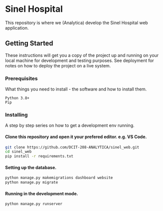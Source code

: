 # Sinel Hospital
This repository is where we (Analytica) develop the Sinel Hospital web application.

## Getting Started

These instructions will get you a copy of the project up and running on your local machine for development and testing purposes. See deployment for notes on how to deploy the project on a live system.

### Prerequisites

What things you need to install - the software and how to install them.

```
Python 3.8+
Pip
```

### Installing

A step by step series on how to get a development env running.

#### Clone this repository and open it your prefered editor. e.g. VS Code.
```bash
git clone https://github.com/DCIT-208-ANALYTICA/sinel_web.git
cd sinel_web
pip install -r requirements.txt
```

#### Setting up the database.
```bash
python manage.py makemigrations dashboard website
python manage.py migrate
```

#### Running in the development mode.
```bash
python manage.py runserver
```